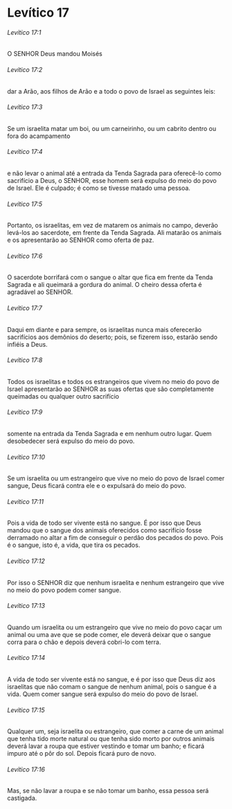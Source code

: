 # Levítico 17

###### Levítico 17:1

O SENHOR Deus mandou Moisés

###### Levítico 17:2

dar a Arão, aos filhos de Arão e a todo o povo de Israel as seguintes leis:

###### Levítico 17:3

Se um israelita matar um boi, ou um carneirinho, ou um cabrito dentro ou fora do acampamento

###### Levítico 17:4

e não levar o animal até a entrada da Tenda Sagrada para oferecê-lo como sacrifício a Deus, o SENHOR, esse homem será expulso do meio do povo de Israel. Ele é culpado; é como se tivesse matado uma pessoa.

###### Levítico 17:5

Portanto, os israelitas, em vez de matarem os animais no campo, deverão levá-los ao sacerdote, em frente da Tenda Sagrada. Ali matarão os animais e os apresentarão ao SENHOR como oferta de paz.

###### Levítico 17:6

O sacerdote borrifará com o sangue o altar que fica em frente da Tenda Sagrada e ali queimará a gordura do animal. O cheiro dessa oferta é agradável ao SENHOR.

###### Levítico 17:7

Daqui em diante e para sempre, os israelitas nunca mais oferecerão sacrifícios aos demônios do deserto; pois, se fizerem isso, estarão sendo infiéis a Deus.

###### Levítico 17:8

Todos os israelitas e todos os estrangeiros que vivem no meio do povo de Israel apresentarão ao SENHOR as suas ofertas que são completamente queimadas ou qualquer outro sacrifício

###### Levítico 17:9

somente na entrada da Tenda Sagrada e em nenhum outro lugar. Quem desobedecer será expulso do meio do povo.

###### Levítico 17:10

Se um israelita ou um estrangeiro que vive no meio do povo de Israel comer sangue, Deus ficará contra ele e o expulsará do meio do povo.

###### Levítico 17:11

Pois a vida de todo ser vivente está no sangue. É por isso que Deus mandou que o sangue dos animais oferecidos como sacrifício fosse derramado no altar a fim de conseguir o perdão dos pecados do povo. Pois é o sangue, isto é, a vida, que tira os pecados.

###### Levítico 17:12

Por isso o SENHOR diz que nenhum israelita e nenhum estrangeiro que vive no meio do povo podem comer sangue.

###### Levítico 17:13

Quando um israelita ou um estrangeiro que vive no meio do povo caçar um animal ou uma ave que se pode comer, ele deverá deixar que o sangue corra para o chão e depois deverá cobri-lo com terra.

###### Levítico 17:14

A vida de todo ser vivente está no sangue, e é por isso que Deus diz aos israelitas que não comam o sangue de nenhum animal, pois o sangue é a vida. Quem comer sangue será expulso do meio do povo de Israel.

###### Levítico 17:15

Qualquer um, seja israelita ou estrangeiro, que comer a carne de um animal que tenha tido morte natural ou que tenha sido morto por outros animais deverá lavar a roupa que estiver vestindo e tomar um banho; e ficará impuro até o pôr do sol. Depois ficará puro de novo.

###### Levítico 17:16

Mas, se não lavar a roupa e se não tomar um banho, essa pessoa será castigada.

